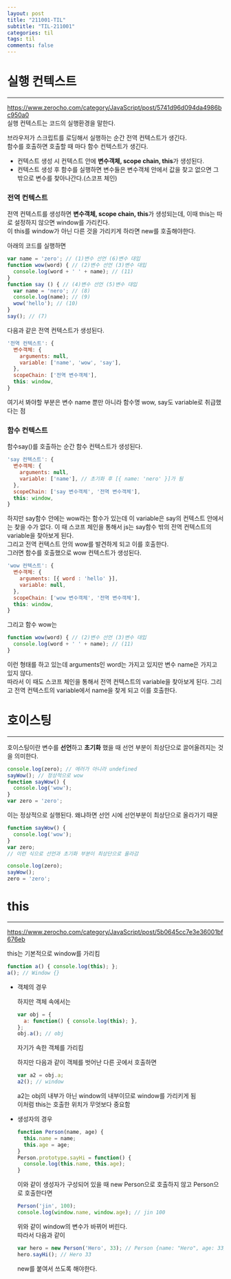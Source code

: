 ```yaml
---
layout: post
title: "211001-TIL"
subtitle: "TIL-211001"
categories: til
tags: til
comments: false
---
```


# 실행 컨텍스트
---
<https://www.zerocho.com/category/JavaScript/post/5741d96d094da4986bc950a0>     
실행 컨텍스트는 코드의 실행환경을 말한다.       

브라우저가 스크립트를 로딩해서 실행하는 순간 전역 컨텍스트가 생긴다.        
함수를 호출하면 호출할 때 마다 함수 컨텍스트가 생긴다.      

- 컨텍스트 생성 시 컨텍스트 안에 **변수객체, scope chain, this**가 생성된다.      
- 컨텍스트 생성 후 함수를 실행하면 변수들은 변수객체 안에서 값을 찾고 없으면 그 밖으로 변수를 찾아나간다.(스코프 체인)      

### 전역 컨텍스트       

전역 컨텍스트를 생성하면 **변수객체, scope chain, this**가 생성되는데, 이때 this는 따로 설정하지 않으면 window를 가리킨다.      
이 this를 window가 아닌 다른 것을 가리키게 하라면 new를 호출해야한다.       

아래의 코드를 실행하면      
```js
var name = 'zero'; // (1)변수 선언 (6)변수 대입
function wow(word) { // (2)변수 선언 (3)변수 대입
  console.log(word + ' ' + name); // (11)
}
function say () { // (4)변수 선언 (5)변수 대입
  var name = 'nero'; // (8)
  console.log(name); // (9)
  wow('hello'); // (10)
}
say(); // (7)
```

다음과 같은 전역 컨텍스트가 생성된다.       
```js
'전역 컨텍스트': {
  변수객체: {
    arguments: null,
    variable: ['name', 'wow', 'say'],
  },
  scopeChain: ['전역 변수객체'],
  this: window,
}
```
여기서 봐야할 부분은 변수 name 뿐만 아니라 함수명 wow, say도 variable로 취급했다는 점       

### 함수 컨텍스트
함수say()를 호출하는 순간 함수 컨텍스트가 생성된다.      
```js
'say 컨텍스트': {
  변수객체: {
    arguments: null,
    variable: ['name'], // 초기화 후 [{ name: 'nero' }]가 됨
  },
  scopeChain: ['say 변수객체', '전역 변수객체'],
  this: window,
}
```
하지만 say함수 안에는 wow라는 함수가 있는데 이 variable은 say의 컨텍스트 안에서는 찾을 수가 없다. 이 때 스코프 체인을 통해서 js는 say함수 밖의 전역 컨텍스트의 variable을 찾아보게 된다.        
그리고 전역 컨텍스트 안의 wow를 발견하게 되고 이를 호출한다.        
그러면 함수를 호출했으로 wow 컨텍스트가 생성된다.       
```js
'wow 컨텍스트': {
  변수객체: {
    arguments: [{ word : 'hello' }],
    variable: null,
  },
  scopeChain: ['wow 변수객체', '전역 변수객체'],
  this: window,
}
```
그리고 함수 wow는 
```js
function wow(word) { // (2)변수 선언 (3)변수 대입
  console.log(word + ' ' + name); // (11)
}
```
이런 형태를 하고 있는데 arguments인 word는 가지고 있지만 변수 name은 가지고 있지 않다.      
따라서 이 때도 스코프 체인을 통해서 전역 컨텍스트의 variable을 찾아보게 된다. 그리고 전역 컨텍스트의 variable에서 name을 찾게 되고 이를 호출한다.       


# 호이스팅
---
호이스팅이란 변수를 **선언**하고 **초기화** 했을 때 선언 부분이 최상단으로 끌어올려지는 것을 의미한다.      

```js
console.log(zero); // 에러가 아니라 undefined
sayWow(); // 정상적으로 wow
function sayWow() {
  console.log('wow');
}
var zero = 'zero';
```
이는 정상적으로 실행된다. 왜냐하면 선언 시에 선언부분이 최상단으로 올라가기 때문        

```js
function sayWow() {
  console.log('wow');
}
var zero;
// 이런 식으로 선언과 초기화 부분이 최상단으로 올라감

console.log(zero);
sayWow();
zero = 'zero';
```

# this
---
<https://www.zerocho.com/category/JavaScript/post/5b0645cc7e3e36001bf676eb>     

this는 기본적으로 window를 가리킴       
```js
function a() { console.log(this); };
a(); // Window {}
```

- 객체의 경우       

    하지만 객체 속에서는 
    ```js
    var obj = {
      a: function() { console.log(this); },
    };
    obj.a(); // obj
    ```
    자기가 속한 객체를 가리킴       

    하지만 다음과 같이 객체를 벗어난 다른 곳에서 호출하면
    ```js
    var a2 = obj.a;
    a2(); // window
    ```
    a2는 obj의 내부가 아닌 window의 내부이므로 window를 가리키게 됨     
    이처럼 this는 호출한 위치가 무엇보다 중요함     

- 생성자의 경우     
    ```js
    function Person(name, age) {
      this.name = name;
      this.age = age;
    }
    Person.prototype.sayHi = function() {
      console.log(this.name, this.age);
    }
    ```
    이와 같이 생성자가 구성되어 있을 때 new Person으로 호출하지 않고 Person으로 호출한다면      
    ```js
    Person('jin', 100);
    console.log(window.name, window.age); // jin 100
    ```
    위와 같이 window의 변수가 바뀌어 버린다.        
    따라서 다음과 같이
    ```js
    var hero = new Person('Hero', 33); // Person {name: "Hero", age: 33}
    hero.sayHi(); // Hero 33
    ```
    new를 붙여서 쓰도록 해야한다.

